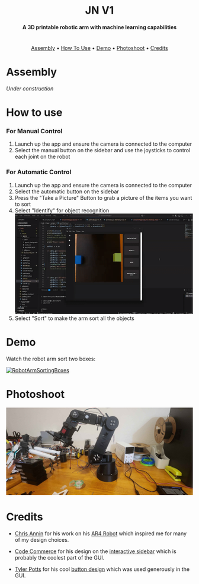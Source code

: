 <h1 align="center">JN V1</h1>

<h4 align="center">A 3D printable robotic arm with machine learning capabilities</h4>


<h1></h1>

<p align="center">
  <a href="#assembly">Assembly</a> •
  <a href="#how-to-use">How To Use</a> • 
  <a href="#demo">Demo</a> •
  <a href="#photoshoot">Photoshoot</a> •
  <a href="#credits">Credits</a>
</p>

# **Assembly**

_Under construction_

# **How to use**

<h3> For Manual Control</h3>

1. Launch up the app and ensure the camera is connected to the computer
2. Select the manual button on the sidebar and use the joysticks to control each joint on the robot

<h3> For Automatic Control</h3>

1. Launch up the app and ensure the camera is connected to the computer
2. Select the automatic button on the sidebar
3. Press the "Take a Picture" Button to grab a picture of the items you want to sort
4. Select "Identify" for object recognition
 ![til](https://github.com/Jstn1321/ML-6-Axis-Arm/blob/main/Photoshoot/clickIdentify.gif?raw=true)
5. Select "Sort" to make the arm sort all the objects



# **Demo**
Watch the robot arm sort two boxes:

[![RobotArmSortingBoxes](https://img.youtube.com/vi/RnRYXaKSuSA/0.jpg)](https://www.youtube.com/watch?v=RnRYXaKSuSA)
# **Photoshoot**
![Pic of Arm](https://github.com/Jstn1321/ML-6-Axis-Arm/blob/main/Photoshoot/20241027_181017.jpg?raw=true)
# **Credits**

- [Chris Annin](https://www.anninrobotics.com/) for his work on his [AR4 Robot](https://www.youtube.com/watch?v=iB2NAgfVjIs&t=90s) which inspired me for many of my design choices.
  
- [Code Commerce](https://www.youtube.com/@codecommerce) for his design on the [interactive sidebar](https://www.youtube.com/watch?v=uy1tgKOnPB0) which is probably the coolest part of the GUI.

- [Tyler Potts](https://www.youtube.com/@TylerPotts) for his cool [button design](https://github.com/TylerPottsDev/yt-css-buttons) which was used generously in the GUI.
